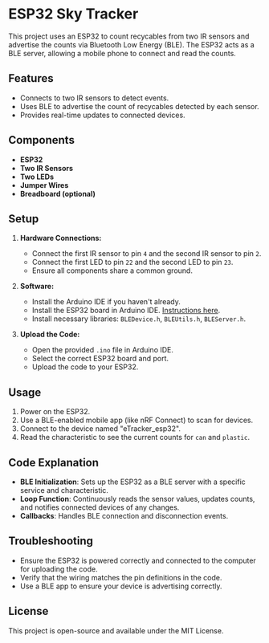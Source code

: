 # ESP32 Sky Tracker

This project uses an ESP32 to count recycables from two IR sensors and advertise the counts via Bluetooth Low Energy (BLE). The ESP32 acts as a BLE server, allowing a mobile phone to connect and read the counts.

## Features

- Connects to two IR sensors to detect events.
- Uses BLE to advertise the count of recycables detected by each sensor.
- Provides real-time updates to connected devices.

## Components

- **ESP32**
- **Two IR Sensors**
- **Two LEDs**
- **Jumper Wires**
- **Breadboard (optional)**

## Setup

1. **Hardware Connections:**
   - Connect the first IR sensor to pin `4` and the second IR sensor to pin `2`.
   - Connect the first LED to pin `22` and the second LED to pin `23`.
   - Ensure all components share a common ground.

2. **Software:**
   - Install the Arduino IDE if you haven't already.
   - Install the ESP32 board in Arduino IDE. [Instructions here](https://github.com/espressif/arduino-esp32/blob/master/docs/arduino-ide/boards_manager.md).
   - Install necessary libraries: `BLEDevice.h`, `BLEUtils.h`, `BLEServer.h`.

3. **Upload the Code:**
   - Open the provided `.ino` file in Arduino IDE.
   - Select the correct ESP32 board and port.
   - Upload the code to your ESP32.

## Usage

1. Power on the ESP32.
2. Use a BLE-enabled mobile app (like nRF Connect) to scan for devices.
3. Connect to the device named "eTracker_esp32".
4. Read the characteristic to see the current counts for `can` and `plastic`.

## Code Explanation

- **BLE Initialization**: Sets up the ESP32 as a BLE server with a specific service and characteristic.
- **Loop Function**: Continuously reads the sensor values, updates counts, and notifies connected devices of any changes.
- **Callbacks**: Handles BLE connection and disconnection events.

## Troubleshooting

- Ensure the ESP32 is powered correctly and connected to the computer for uploading the code.
- Verify that the wiring matches the pin definitions in the code.
- Use a BLE app to ensure your device is advertising correctly.

## License

This project is open-source and available under the MIT License.
